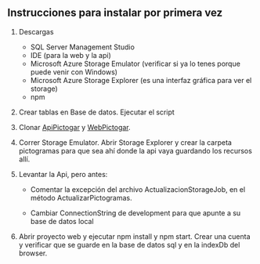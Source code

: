 ## Instrucciones para instalar por primera vez

1) Descargas
	- SQL Server Management Studio
	- IDE (para la web y la api)
	- Microsoft Azure Storage Emulator (verificar si ya lo tenes porque puede venir con Windows)
	- Microsoft Azure Storage Explorer (es una interfaz gráfica para ver el storage)
	- npm

2) Crear tablas en Base de datos. Ejecutar el script

3) Clonar [ApiPictogar](https://github.com/utn-pfinal-g104/pictogramas-api.git)  y [WebPictogar](https://github.com/utn-pfinal-g104/pictogramas-web.git).

4) Correr Storage Emulator. Abrir Storage Explorer y crear la carpeta pictogramas para que sea ahí donde la api vaya guardando los recursos allí.

5) Levantar la Api, pero antes:
	- Comentar la excepción del archivo ActualizacionStorageJob, en el método ActualizarPictogramas.
	
	- Cambiar ConnectionString de development para que apunte a su base de datos local


6) Abrir proyecto web y ejecutar npm install y npm start. Crear una cuenta y verificar que se guarde en la base de datos sql y en la indexDb del browser.